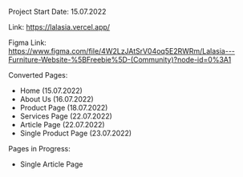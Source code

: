 Project Start Date:
15.07.2022

Link:
https://lalasia.vercel.app/

Figma Link:
https://www.figma.com/file/4W2LzJAtSrV04oq5E2RWRm/Lalasia---Furniture-Website-%5BFreebie%5D-(Community)?node-id=0%3A1

Converted Pages:
- Home (15.07.2022)
- About Us (16.07.2022)
- Product Page (18.07.2022)
- Services Page (22.07.2022)
- Article Page (22.07.2022)
- Single Product Page (23.07.2022)

Pages in Progress:

- Single Article Page
